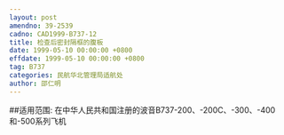 ```yaml
---
layout: post
amendno: 39-2539
cadno: CAD1999-B737-12
title: 检查后密封隔框的腹板
date: 1999-05-10 00:00:00 +0800
effdate: 1999-05-10 00:00:00 +0800
tag: B737
categories: 民航华北管理局适航处
author: 邵仁明
---
```


##适用范围:
在中华人民共和国注册的波音B737-200、-200C、-300、-400和-500系列飞机


